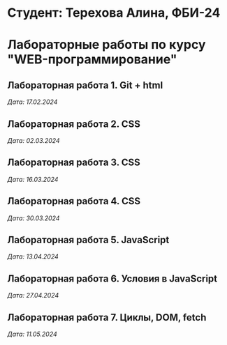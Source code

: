 # Студент: Терехова Алина, ФБИ-24

# Лабораторные работы по курсу "WEB-программирование"

## Лабораторная работа 1. Git + html 

*Дата: 17.02.2024*

## Лабораторная работа 2. CSS

*Дата: 02.03.2024*

## Лабораторная работа 3. CSS 

*Дата: 16.03.2024* 

## Лабораторная работа 4. CSS 

*Дата: 30.03.2024*

## Лабораторная работа 5. JavaScript

*Дата: 13.04.2024*

## Лабораторная работа 6. Условия в JavaScript

*Дата: 27.04.2024*

## Лабораторная работа 7. Циклы, DOM, fetch

*Дата: 11.05.2024*
